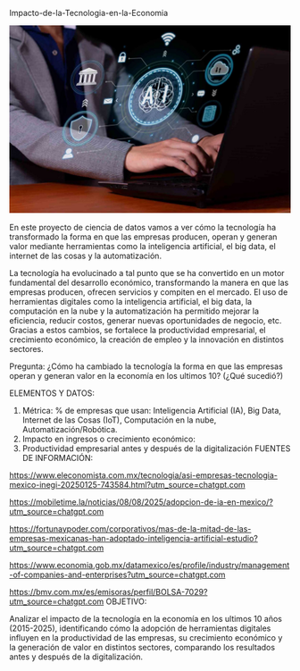 Impacto-de-la-Tecnologia-en-la-Economia

<div align="center">
  <img src="IMG-20250924-WA0004.jpg" alt="Imagen de ejemplo">
</div>

En este proyecto de ciencia de datos vamos a ver cómo la tecnología ha transformado la forma en que las empresas producen, operan y generan valor mediante herramientas como la inteligencia artificial, el big data, el internet de las cosas y la automatización.

La tecnología ha evolucinado a tal punto que se ha convertido en un motor fundamental del desarrollo económico, transformando la manera en que las empresas producen, ofrecen servicios y compiten en el mercado. El uso de herramientas digitales como la inteligencia artificial, el big data, la computación en la nube y la automatización ha permitido mejorar la eficiencia, reducir costos, generar nuevas oportunidades de negocio, etc. Gracias a estos cambios, se fortalece la productividad empresarial, el crecimiento económico, la creación de empleo y la innovación en distintos sectores.

Pregunta: ¿Cómo ha cambiado la tecnología la forma en que las empresas operan y generan valor en la economía en los ultimos 10? (¿Qué sucedió?)

ELEMENTOS Y DATOS:
1. Métrica: % de empresas que usan: Inteligencia Artificial (IA), Big Data, Internet de las Cosas (IoT), Computación en la nube, Automatización/Robótica.
2. Impacto en ingresos o crecimiento económico:
3. Productividad empresarial antes y después de la digitalización
FUENTES DE INFORMACIÓN:

https://www.eleconomista.com.mx/tecnologia/asi-empresas-tecnologia-mexico-inegi-20250125-743584.html?utm_source=chatgpt.com

https://mobiletime.la/noticias/08/08/2025/adopcion-de-ia-en-mexico/?utm_source=chatgpt.com

https://fortunaypoder.com/corporativos/mas-de-la-mitad-de-las-empresas-mexicanas-han-adoptado-inteligencia-artificial-estudio?utm_source=chatgpt.com

https://www.economia.gob.mx/datamexico/es/profile/industry/management-of-companies-and-enterprises?utm_source=chatgpt.com

https://bmv.com.mx/es/emisoras/perfil/BOLSA-7029?utm_source=chatgpt.com
OBJETIVO:

Analizar el impacto de la tecnología en la economía en los ultimos 10 años (2015-2025), identificando cómo la adopción de herramientas digitales influyen en la productividad de las empresas, su crecimiento económico y la generación de valor en distintos sectores, comparando los resultados antes y después de la digitalización.
